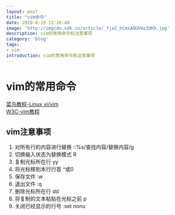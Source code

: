 ```yaml
---
layout: post
title: "vim命令"
date: 2019-8-19 13:26:40
image: 'http://imgcdn.sdk.cn/article/_Yje2_hCmxAOUVmzZdKh.jpg'
description: vim的常用命令和注意事项
category: 'blog'
tags:
- vim
introduction: vim的常用命令和注意事项
---
```


# vim的常用命令
 [菜鸟教程-Linux vi/vim](https://www.runoob.com/linux/linux-vim.html)  
[W3C-vim教程](https://www.w3cschool.cn/vim/cjtr1pu3.html)  


## vim注意事项
1. 对所有行的内容进行替换
    ::%s/查找内容/替换内容/g
2. 切换输入状态为替换模式
    R
3. 复制光标所在行
    yy
4. 将光标移到本行行首
    ^或0
5. 保存文件
    :w
6. 退出文件
    :q
7. 删除光标所在行
    dd
8. 将复制的文本粘贴在光标之前
    p
9. 关闭已经显示的行号
    :set nonu























